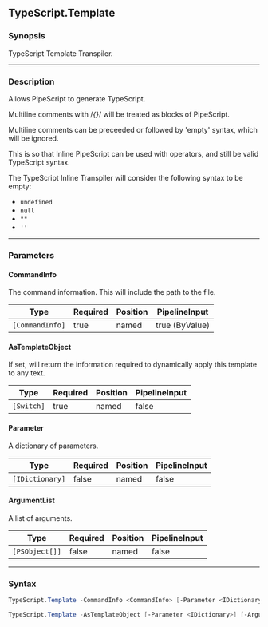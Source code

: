 TypeScript.Template
-------------------




### Synopsis
TypeScript Template Transpiler.



---


### Description

Allows PipeScript to generate TypeScript.

Multiline comments with /*{}*/ will be treated as blocks of PipeScript.

Multiline comments can be preceeded or followed by 'empty' syntax, which will be ignored.

This is so that Inline PipeScript can be used with operators, and still be valid TypeScript syntax. 

The TypeScript Inline Transpiler will consider the following syntax to be empty:

* ```undefined```
* ```null```
* ```""```
* ```''```



---


### Parameters
#### **CommandInfo**

The command information.  This will include the path to the file.






|Type           |Required|Position|PipelineInput |
|---------------|--------|--------|--------------|
|`[CommandInfo]`|true    |named   |true (ByValue)|



#### **AsTemplateObject**

If set, will return the information required to dynamically apply this template to any text.






|Type      |Required|Position|PipelineInput|
|----------|--------|--------|-------------|
|`[Switch]`|true    |named   |false        |



#### **Parameter**

A dictionary of parameters.






|Type           |Required|Position|PipelineInput|
|---------------|--------|--------|-------------|
|`[IDictionary]`|false   |named   |false        |



#### **ArgumentList**

A list of arguments.






|Type          |Required|Position|PipelineInput|
|--------------|--------|--------|-------------|
|`[PSObject[]]`|false   |named   |false        |





---


### Syntax
```PowerShell
TypeScript.Template -CommandInfo <CommandInfo> [-Parameter <IDictionary>] [-ArgumentList <PSObject[]>] [<CommonParameters>]
```
```PowerShell
TypeScript.Template -AsTemplateObject [-Parameter <IDictionary>] [-ArgumentList <PSObject[]>] [<CommonParameters>]
```
